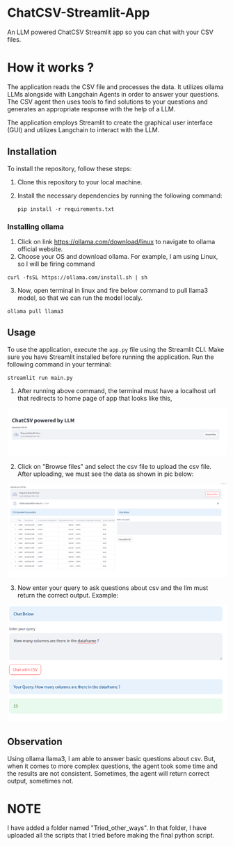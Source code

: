 # ChatCSV-Streamlit-App
An LLM powered ChatCSV Streamlit app so you can chat with your CSV files.

# How it works ?

The application reads the CSV file and processes the data. It utilizes ollama LLMs alongside with Langchain Agents in order to answer your questions. The CSV agent then uses tools to find solutions to your questions and generates an appropriate response with the help of a LLM.

The application employs Streamlit to create the graphical user interface (GUI) and utilizes Langchain to interact with the LLM.

## Installation

To install the repository, follow these steps:

1. Clone this repository to your local machine.
2. Install the necessary dependencies by running the following command:

   ```
   pip install -r requirements.txt
   ```

  ### Installing ollama

  1. Click on link https://ollama.com/download/linux to navigate to ollama official website.
  2. Choose your OS and download ollama. For example, I am using Linux, so I will be firing command

  ```
  curl -fsSL https://ollama.com/install.sh | sh
  ```

  3. Now, open terminal in linux and fire below command to pull llama3 model, so that we can run the model localy.

  ```
  ollama pull llama3
  ```

## Usage

To use the application, execute the `app.py` file using the Streamlit CLI. Make sure you have Streamlit installed before running the application. Run the following command in your terminal:

```
streamlit run main.py
```

1. After running above command, the terminal must have a localhost url that redirects to home page of app that looks like this,

![upload_csv](./assignment_pictures/pic1-upload_csv.png)

2. Click on "Browse files" and select the csv file to upload the csv file. After uploading, we must see the data as shown in pic below:

![after_upload](./assignment_pictures/pic2-after_uploading_csv.png)

3. Now enter your query to ask questions about csv and the llm must return the correct output.
Example:

![result](./assignment_pictures/pic3-chat_with_csv.png)

## Observation

Using ollama llama3, I am able to answer basic questions about csv. But, when it comes to more complex questions, the agent took some time and the results are not consistent. Sometimes, the agent will return correct output, sometimes not.

# NOTE

I have added a folder named "Tried_other_ways". In that folder, I have uploaded all the scripts that I tried before making the final python script.
